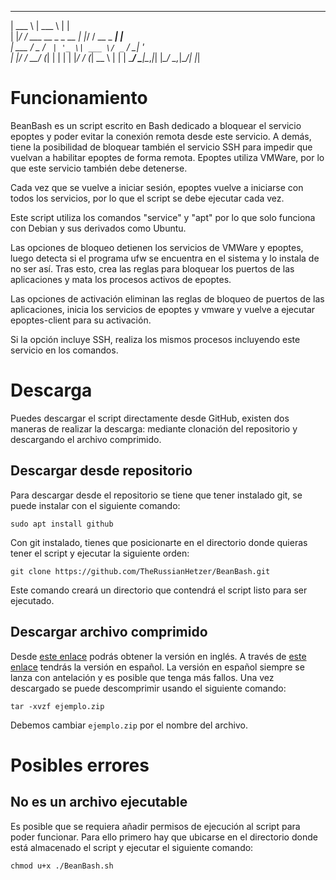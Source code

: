 ______                 ______           _     
| ___ \                | ___ \         | |    
| |_/ / ___  __ _ _ __ | |_/ / __ _ ___| |__  
| ___ \/ _ \/ _` | '_ \| ___ \/ _` / __| '_ \
| |_/ /  __/ (_| | | | | |_/ / (_| \__ \ | | |
\____/ \___|\__,_|_| |_\____/ \__,_|___/_| |_|

# Funcionamiento

BeanBash es un script escrito en Bash dedicado a bloquear el servicio epoptes y poder evitar la conexión remota desde este servicio. A demás, tiene la posibilidad de bloquear también el servicio SSH para impedir que vuelvan a habilitar epoptes de forma remota. Epoptes utiliza VMWare, por lo que este servicio también debe detenerse.

Cada vez que se vuelve a iniciar sesión, epoptes vuelve a iniciarse con todos los servicios, por lo que el script se debe ejecutar cada vez.

Este script utiliza los comandos "service" y "apt" por lo que solo funciona con Debian y sus derivados como Ubuntu.

Las opciones de bloqueo detienen los servicios de VMWare y epoptes, luego detecta si el programa ufw se encuentra en el sistema y lo instala de no ser así. Tras esto, crea las reglas para bloquear los puertos de las aplicaciones y mata los procesos activos de epoptes.

Las opciones de activación eliminan las reglas de bloqueo de puertos de las aplicaciones, inicia los servicios de epoptes y vmware y vuelve a ejecutar epoptes-client para su activación.

Si la opción incluye SSH, realiza los mismos procesos incluyendo este servicio en los comandos.

# Descarga

Puedes descargar el script directamente desde GitHub, existen dos maneras de realizar la descarga: mediante clonación del repositorio y descargando el archivo comprimido.

## Descargar desde repositorio
Para descargar desde el repositorio se tiene que tener instalado git, se puede instalar con el siguiente comando:
```
sudo apt install github
```
Con git instalado, tienes que posicionarte en el directorio donde quieras tener el script y ejecutar la siguiente orden:
```
git clone https://github.com/TheRussianHetzer/BeanBash.git
```
Este comando creará un directorio que contendrá el script listo para ser ejecutado.

## Descargar archivo comprimido

Desde [este enlace](https://github.com/TheRussianHetzer/BeanBash/archive/main.zip) podrás obtener la versión en inglés. A través de [este enlace](https://github.com/TheRussianHetzer/BeanBash/archive/es.zip) tendrás la versión en español. La versión en español siempre se lanza con antelación y es posible que tenga más fallos.
Una vez descargado se puede descomprimir usando el siguiente comando:
```
tar -xvzf ejemplo.zip
```
Debemos cambiar ```ejemplo.zip``` por el nombre del archivo.

# Posibles errores
## No es un archivo ejecutable

Es posible que se requiera añadir permisos de ejecución al script para poder funcionar. Para ello primero hay que ubicarse en el directorio donde está almacenado el script y ejecutar el siguiente comando:
```
chmod u+x ./BeanBash.sh
```
